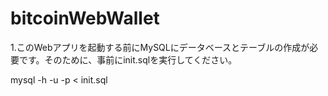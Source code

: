 # bitcoinWebWallet

1.このWebアプリを起動する前にMySQLにデータベースとテーブルの作成が必要です。そのために、事前にinit.sqlを実行してください。


mysql -h <host> -u <user> -p < init.sql

